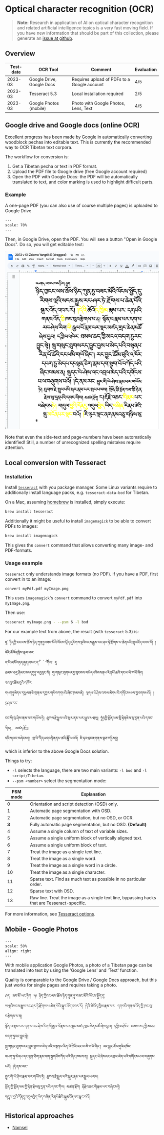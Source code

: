 # Optical character recognition (OCR)

> **Note:** Research in application of AI on optical character recognition and related artificial intelligence topics is a very fast moving field. If you have new information that should be part of this collection, please generate an [issue at github](https://github.com/DigitalTibetan/DigitalTibetan/issues).

## Overview

| Test-date | OCR Tool                  | Comment                                     | Evaluation |
| --------- | ------------------------- | ------------------------------------------- | ---------- |
| 2023-03   | Google Drive, Google Docs | Requires upload of PDFs to a Google account | 4/5        |
| 2023-03   | Tesseract 5.3             | Local installation required                 | 2/5        |
| 2023-03   | Google Photos (mobile)    | Photo with Google Photos, Lens, Text        | 4/5        |


## Google drive and Google docs (online OCR)

Excellent progress has been made by Google in automatically converting woodblock pechas into editable text. This is currently the recommended way to OCR Tibetan text corpora.

The workflow for conversion is:

1. Get a Tibetan pecha or text in PDF format.
2. Upload the PDF file to Google drive (free Google account required)
3. Open the PDF with Google Docs: the PDF will be automatically translated to text, and color marking is used to highlight difficult parts.

### Example

A one-page PDF (you can also use of course multiple pages) is uploaded to Google Drive

```{figure} Images/zabmo.png
---
scale: 70%
---
```

Then, in Google Drive, open the PDF. You will see a button "Open in Google Docs". Do so, you will get editable text:

![Zabmo-OCR](Images/zabmo_ocr.png)

Note that even the side-text and page-numbers have been automatically identified! Still, a number of unrecognized spelling mistakes require attention.

## Local conversion with Tesseract

### Installation

Install [`tesseract`](https://github.com/tesseract-ocr/tesseract) with you package manager. Some Linux variants require to additionally install language packs, e.g. `tesseract-data-bod` for Tibetan.

On a Mac, assuming [homebrew](https://brew.sh/) is installed, simply execute:

```bash
brew install tesseract
```

Additionally it might be useful to install `imagemagick` to be able to convert PDFs to images:

```bash
brew install imagemagick
```

This gives the `convert` command that allows converting many image- and PDF-formats.

### Usage example

`tesseract` only understands image formats (no PDF). If you have a PDF, first convert in to an image:

```bash
convert myPdf.pdf myImage.png
```

This uses `imagemagick`'s `convert` command to convert `myPdf.pdf` into `myImage.png`.

Then use:

```bash
tesseract myImage.png - --psm 6 -l bod
```

For our example text from above, the result (with `tesseract` 5.3) is:

```
ཛཱ ཉིདཀྱི་ངངལས་ཆོས་ཉེད་ཀུནཏུབཟང་མོའི་ལོངས་པཱོད་དུརིགས་ལྔའིསངསརྒྱུས་རང་ཤར་ཏེ་རྫོགས་པ་ཆེནཔའི་གྲྭརའོད་འབར་རོ། །དེའི་ཚོའོདཁྦིམ་རྣམ་པར་
ད་ིས་མསོསཏདཞུན།བསང་ད་ི་  ཾ ་ི་གིཾཾས་ རཱ
ཐམས་ཅདྲ་ཤིམངའབདགུཏུ་རངྱབུང་སེ། གུ་གསུང་བུགསརདྱ་བུངབས་བམེདཔའིབསནཔ་རིནཔོ་ཆའི་དངལ་ཡི་གཡོ་ཞིང། རྭངབུངཚོམབུའི་འཁོར་
དཔགཏུམེདཔ་དཔྱལནཅི་གྲནམ་དགྱར་གཔེབཀདཔའི་ཞིང་ཁམསནེ། ལཱདཔ་ཡེཤེས་འབལ་མེདཔ་འི་དགོངསཔ་ལ་བྱའགསཔའོ། །དྲཤས་རང་

ངང་གི་ཡྲཾ་ཤེས་ནམ་པར་གཡོས་ཏེ། ཐུགས་རྗེ་ཕྱུལ་པའི་སླར་ནམ་པར་པྦུལ་པཝསུ། ཧཱཾཧགྱི་སྨོནལམ་གླི་རྟེནཇེས་སུ་དྲན་པའི་དབང་གིས།, མཚན་རྫོགྲ
དངིས།པར་བཞེངསཏ། གྲ་འི་ི་དིདཡདབནིནནཔ་ཚའི་ླུམོོ་ལབའོ། ཇི་ཧརཝངནགནས་བྷཅ་གཉིསདྱ།
```

which is inferior to the above Google Docs solution.

Things to try:

- `-l` selects the language, there are two main variants: `-l bod` and `-l script/Tibetan`.
- `--psm <number>` select the segmentation mode:

| PSM mode | Explanation                                                                                   |
| -------- | --------------------------------------------------------------------------------------------- |
| 0        | Orientation and script detection (OSD) only.                                                  |
| 1        | Automatic page segmentation with OSD.                                                         |
| 2        | Automatic page segmentation, but no OSD, or OCR.                                              |
| **3**    | Fully automatic page segmentation, but no OSD. **(Default)**                                  |
| 4        | Assume a single column of text of variable sizes.                                             |
| 5        | Assume a single uniform block of vertically aligned text.                                     |
| 6        | Assume a single uniform block of text.                                                        |
| 7        | Treat the image as a single text line.                                                        |
| 8        | Treat the image as a single word.                                                             |
| 9        | Treat the image as a single word in a circle.                                                 |
| 10       | Treat the image as a single character.                                                        |
| 11       | Sparse text. Find as much text as possible in no particular order.                            |
| 12       | Sparse text with OSD.                                                                         |
| 13       | Raw line. Treat the image as a single text line, bypassing hacks that are Tesseract-specific. |

For more information, see [Tesseract options](https://tesseract-ocr.github.io/tessdoc/Command-Line-Usage.html#simplest-invocation-to-ocr-an-image).


## Mobile - Google Photos

```{figure} Images/google_photos_ocr.jpg
---
scale: 50%
align: right
---
```

With mobile application Google Photos, a photo of a Tibetan page can be translated into text by
using the 'Google Lens' and 'Text' function.

Quality is comparable to the Google Drive / Google Docs approach, but this just works for single
pages and requires taking a photo.

```
ཤད་ ཟབ་མོ་ཡང་ཏིག ༆ ཉིད་ཀྱིངང་ལས་ཆོས་ཉིད་ཀུན་ཏུ་བཟང་མོའི་ལོངས་སྤྱོད་དུ་ 
ས་ལྔའིསངས་རྒྱུས་རང་ཤར་ཏེ་རྫོགས་པ་ཆེན་པོའི་སྐུར་འོད་འབར་རོ། །དེའི་ཚེའོད་ཁྱིམ་རྣམ་པར་ དགབའི་གནས་འོད་ཀྱི་ཁང་བུ་བརྩེགས་པ་ན།
སྟོན་པ་རྣམ་པར་དག་པ་རང་ཤེས་རིག་གི་རྒྱལ་པོརྣམ་པར་སྣང་མཛད་གྲང་ཆེནམཚོ་ཞེས་བྱབ། དཀྱིལའཁོར་ ཐམས་ཅད་ཀྱི་མངའ་བདག་ཏུརང་བྱུང་སྟེ། 
སྐུ་གསུང་ཐུགསརང་བྱུང་བྱས་བ་མེད་པའི་བསྟནཔ་རིན་པོ་ཆེའི་ངང་ལ་མི་གཡོ་ཞིང་། རང་བྱུང་ཚོམགུའིའཁོང་ 
དཔག་ཏུ་མེདཔ་དང་ལྷན་ཅིག་རྣམ་དག་སྟུགཔོབཀོད་པའི་ཞིང་ཁམས་ན། སྐུདང་ཡེ་ཤེསའང་འབྲལ་མེད་པའི་དགོངསཔ་ལ་བཞུགས་པའོ། །དེ་ནས་རང་་ 
བྱུང་གི་ཡེ་ཤེས་རྣམ་པར་གཡོས་ཏེ། ཐུགས་རྗེ་སྤྲུལ་པའི་སྐུར་རྣམ་པརསྤྲུལ་པ་ལས། 
སྔོན་གྱི་སྨོནལམ་གྱི་རྟེན་རྗེསསུ་དྲན་པའི་དབང་གིས། མཚན་རྫོག རྡོརྗེ་འཆང་གིརྣམ་པར་བཞེངསཏེ། 
གདུལ་བྱའི་དོནདུ་འདུལབྱེད་ཡིད་བཞིན་རིནཔེཆེའི་སྐུམངོནཔར་སྣང་བའོ།                                        
```

## Historical approaches

- [Namsel](https://escholarship.org/uc/item/6d5781k5#page-3)
